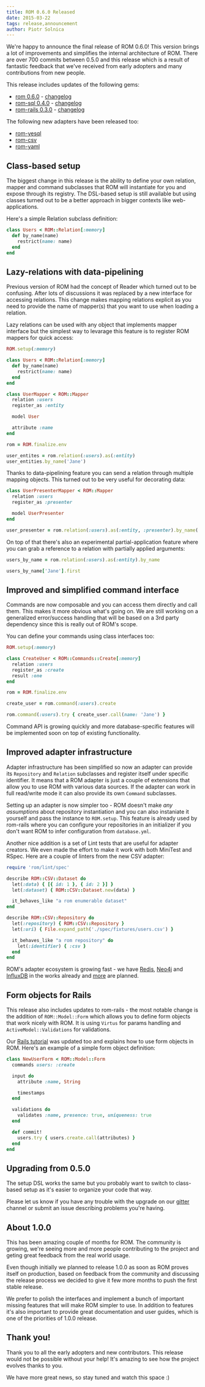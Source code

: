 ```yaml
---
title: ROM 0.6.0 Released
date: 2015-03-22
tags: release,announcement
author: Piotr Solnica
---
```


We're happy to announce the final release of ROM 0.6.0! This version brings a lot of improvements and simplifies the internal architecture of ROM. There are over 700 commits between 0.5.0 and this release which is a result of fantastic feedback that we've received from early adopters and many contributions from new people.

This release includes updates of the following gems:

* [rom 0.6.0](https://rubygems.org/gems/rom) - [changelog](https://github.com/rom-rb/rom/blob/master/CHANGELOG.md#v060-2015-03-22)
* [rom-sql 0.4.0](https://rubygems.org/gems/rom-sql) - [changelog](https://github.com/rom-rb/rom-sql/blob/master/CHANGELOG.md#v040-2015-03-22)
* [rom-rails 0.3.0](https://rubygems.org/gems/rom-rails) - [changelog](https://github.com/rom-rb/rom-rails/blob/master/CHANGELOG.md#v040-2015-03-22)

The following new adapters have been released too:

* [rom-yesql](https://rubygems.org/gems/rom-yesql)
* [rom-csv](https://rubygems.org/gems/rom-csv)
* [rom-yaml](https://rubygems.org/gems/rom-yaml)

## Class-based setup

The biggest change in this release is the ability to define your own relation, mapper and command subclasses that ROM will instantiate for you and expose through its registry. The DSL-based setup is still available but using classes turned out to be a better approach in bigger contexts like web-applications.

Here's a simple Relation subclass definition:

``` ruby
class Users < ROM::Relation[:memory]
  def by_name(name)
    restrict(name: name)
  end
end
```

## Lazy-relations with data-pipelining

Previous version of ROM had the concept of Reader which turned out to be confusing. After lots of discussions it was replaced by a new interface for accessing relations. This change makes mapping relations explicit as you need to provide the name of mapper(s) that you want to use when loading a relation.

Lazy relations can be used with any object that implements mapper interface but the simplest way to levarage this feature is to register ROM mappers for quick access:

``` ruby
ROM.setup(:memory)

class Users < ROM::Relation[:memory]
  def by_name(name)
    restrict(name: name)
  end
end

class UserMapper < ROM::Mapper
  relation :users
  register_as :entity

  model User

  attribute :name
end

rom = ROM.finalize.env

user_entites = rom.relation(:users).as(:entity)
user_entities.by_name('Jane')
```

Thanks to data-pipelining feature you can send a relation through multiple mapping objects. This turned out to be very useful for decorating data:

``` ruby
class UserPresenterMapper < ROM::Mapper
  relation :users
  register_as :presenter

  model UserPresenter
end

user_presenter = rom.relation(:users).as(:entity, :presenter).by_name('Jane').first
```

On top of that there's also an experimental partial-application feature where you can grab a reference to a relation with partially applied arguments:

``` ruby
users_by_name = rom.relation(:users).as(:entity).by_name

users_by_name['Jane'].first
```

## Improved and simplified command interface

Commands are now composable and you can access them directly and call them. This makes it more obvious what's going on. We are still working on a generalized error/success handling that will be based on a 3rd party dependency since this is really out of ROM's scope.

You can define your commands using class interfaces too:

``` ruby
ROM.setup(:memory)

class CreateUser < ROM::Commands::Create[:memory]
  relation :users
  register_as :create
  result :one
end

rom = ROM.finalize.env

create_user = rom.command(:users).create

rom.command(:users).try { create_user.call(name: 'Jane') }
```

Command API is growing quickly and more database-specific features will be implemented soon on top of existing functionality.

## Improved adapter infrastructure

Adapter infrastructure has been simplified so now an adapter can provide its `Repository` and `Relation` subclasses and register itself under specific identifier. It means that a ROM adapter is just a couple of extensions that allow you to use ROM with various data sources. If the adapter can work in full read/write mode it can also provide its own `Command` subclasses.

Setting up an adapter is now simpler too - ROM doesn't make *any assumptions* about repository instantiation and you can also instaniate it yourself and pass the instance to `ROM.setup`. This feature is already used by rom-rails where you can configure your repositories in an initializer if you don't want ROM to infer configuration from `database.yml`.

Another nice addition is a set of Lint tests that are useful for adapter creators. We even made the effort to make it work with both MiniTest and RSpec. Here are a couple of linters from the new CSV adapter:

``` ruby
require 'rom/lint/spec'

describe ROM::CSV::Dataset do
  let(:data) { [{ id: 1 }, { id: 2 }] }
  let(:dataset) { ROM::CSV::Dataset.new(data) }

  it_behaves_like "a rom enumerable dataset"
end

describe ROM::CSV::Repository do
  let(:repository) { ROM::CSV::Repository }
  let(:uri) { File.expand_path('./spec/fixtures/users.csv') }

  it_behaves_like "a rom repository" do
    let(:identifier) { :csv }
  end
end
```

ROM's adapter ecosystem is growing fast - we have [Redis](https://github.com/rom-rb/rom-redis), [Neo4j](https://github.com/maetl/rom-neo4j) and [InfluxDB](https://github.com/rom-rb/rom-influxdb) in the works already and [more](https://github.com/rom-rb/rom/issues?q=is%3Aopen+is%3Aissue+label%3Aadapter+label%3Ahelp-wanted) are planned.

## Form objects for Rails

This release also includes updates to rom-rails - the most notable change is the addition of `ROM::Model::Form` which allows you to define form objects that work nicely with ROM. It is using `Virtus` for params handling and `ActiveModel::Validations` for validations.

Our [Rails tutorial](http://rom-rb.org/tutorials/todo-app-with-rails/) was updated too and explains how to use form objects in ROM. Here's an example of a simple form object definition:

``` ruby
class NewUserForm < ROM::Model::Form
  commands users: :create

  input do
    attribute :name, String

    timestamps
  end

  validations do
    validates :name, presence: true, uniqueness: true
  end

  def commit!
    users.try { users.create.call(attributes) }
  end
end
```

## Upgrading from 0.5.0

The setup DSL works the same but you probably want to switch to class-based setup as it's easier to organize your code that way.

Please let us know if you have any trouble with the upgrade on our [gitter](https://gitter.im/rom-rb/chat) channel or submit an issue describing problems you're having.


## About 1.0.0

This has been amazing couple of months for ROM. The community is growing, we're seeing more and more people contributing to the project and geting great feedback from the real world usage.

Even though initially we planned to release 1.0.0 as soon as ROM proves itself on production, based on feedback from the community and discussing the release process we decided to give it few more months to push the first stable release.

We prefer to polish the interfaces and implement a bunch of important missing features that will make ROM simpler to use. In addition to features it's also important to provide great documentation and user guides, which is one of the priorities of 1.0.0 release.

## Thank you!

Thank you to all the early adopters and new contributors. This release would not be possible without your help! It's amazing to see how the project evolves thanks to you.

We have more great news, so stay tuned and watch this space :)
